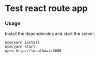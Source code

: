 Test react route app
=====================

### Usage

Install the dependencies and start the server.

```
npm/yarn install
npm/yarn start
open http://localhost:3000
```